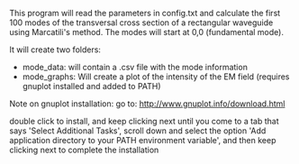 This program will read the parameters in config.txt and calculate the first 100 modes of the transversal cross section
of a rectangular waveguide using Marcatili's method. The modes will start at 0,0 (fundamental mode).

It will create two folders:
- mode_data: will contain a .csv file with the mode information
- mode_graphs: Will create a plot of the intensity of the EM field (requires gnuplot installed and added to PATH)

Note on gnuplot installation:
go to:
http://www.gnuplot.info/download.html

double click to install, and keep clicking next until you come to a tab that says 'Select Additional Tasks',
scroll down and select the option 'Add application directory to your PATH environment variable', and then keep
clicking next to complete the installation
